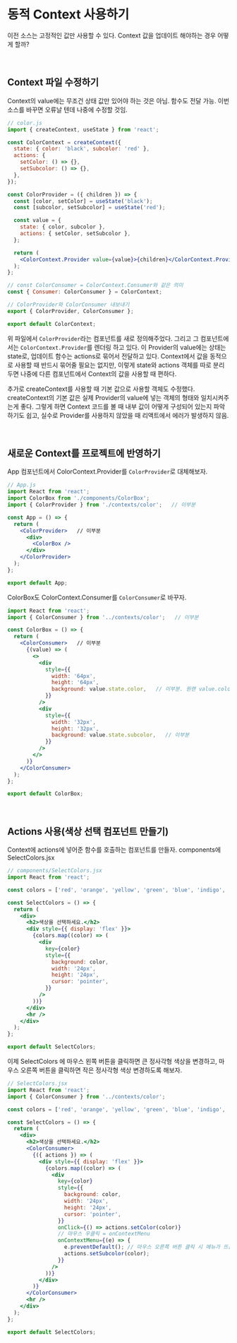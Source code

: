 # 동적 Context 사용하기

이전 소스는 고정적인 값만 사용할 수 있다. Context 값을 업데이트 해야하는 경우 어떻게 할까?

<br/>

## Context 파일 수정하기

Context의 value에는 무조건 상태 값만 있어야 하는 것은 아님. 함수도 전달 가능. 이번 소스를 바꾸면 오류날 텐데 나중에 수정할 것임.

```jsx
// color.js
import { createContext, useState } from 'react';

const ColorContext = createContext({
  state: { color: 'black', subcolor: 'red' },
  actions: {
    setColor: () => {},
    setSubcolor: () => {},
  },
});

const ColorProvider = ({ children }) => {
  const [color, setColor] = useState('black');
  const [subcolor, setSubcolor] = useState('red');

  const value = {
    state: { color, subcolor },
    actions: { setColor, setSubcolor },
  };

  return (
    <ColorContext.Provider value={value}>{children}</ColorContext.Provider>
  );
};

// const ColorConsumer = ColorContext.Consumer와 같은 의미
const { Consumer: ColorConsumer } = ColorContext;

// ColorProvider와 ColorConsumer 내보내기
export { ColorProvider, ColorConsumer };

export default ColorContext;
```

위 파일에서 `ColorProvider`라는 컴포넌트를 새로 정의해주었다. 그리고 그 컴포넌트에서는 `ColorContext.Provider`를 렌더링 하고 있다. 이 Provider의 value에는 상태는 state로, 업데이트 함수는 actions로 묶어서 전달하고 있다. Context에서 값을 동적으로 사용할 때 반드시 묶어줄 필요는 없지만, 이렇게 state와 actions 객체를 따로 분리두면 나중에 다른 컴포넌트에서 Context의 값을 사용할 때 편하다.

추가로 createContext를 사용할 때 기본 값으로 사용할 객체도 수정했다. createContext의 기본 값은 실제 Provider의 value에 넣는 객체의 형태와 일치시켜주는게 좋다. 그렇게 하면 Context 코드를 볼 때 내부 값이 어떻게 구성되어 있는지 파악하기도 쉽고, 실수로 Provider를 사용하지 않았을 때 리액트에서 에러가 발생하지 않음.

<br/>

## 새로운 Context를 프로젝트에 반영하기

App 컴포넌트에서 ColorContext.Provider를 `ColorProvider`로 대체해보자.

```jsx
// App.js
import React from 'react';
import ColorBox from './components/ColorBox';
import { ColorProvider } from './contexts/color';   // 이부분

const App = () => {
  return (
    <ColorProvider>   // 이부분
      <div>
        <ColorBox />
      </div>
    </ColorProvider>
  );
};

export default App;
```

ColorBox도 ColorContext.Consumer를 `ColorConsumer`로 바꾸자.

```jsx
import React from 'react';
import { ColorConsumer } from '../contexts/color';   // 이부분

const ColorBox = () => {
  return (
    <ColorConsumer>   // 이부분
      {(value) => (
        <>
          <div
            style={{
              width: '64px',
              height: '64px',
              background: value.state.color,   // 이부분. 원랜 value.color 이거였음.
            }}
          />
          <div
            style={{
              width: '32px',
              height: '32px',
              background: value.state.subcolor,   // 이부분
            }}
          />
        </>
      )}
    </ColorConsumer>
  );
};

export default ColorBox;
```

<br/>

## Actions 사용(색상 선택 컴포넌트 만들기)

Context에 actions에 넣어준 함수를 호출하는 컴포넌트를 만들자. components에 SelectColors.jsx

```jsx
// components/SelectColors.jsx
import React from 'react';

const colors = ['red', 'orange', 'yellow', 'green', 'blue', 'indigo', 'violet'];

const SelectColors = () => {
  return (
    <div>
      <h2>색상을 선택하세요.</h2>
      <div style={{ display: 'flex' }}>
        {colors.map((color) => (
          <div
            key={color}
            style={{
              background: color,
              width: '24px',
              height: '24px',
              cursor: 'pointer',
            }}
          />
        ))}
      </div>
      <hr />
    </div>
  );
};

export default SelectColors;
```

이제 SelectColors 에 마우스 왼쪽 버튼을 클릭하면 큰 정사각형 색상을 변경하고, 마우스 오른쪽 버튼을 클릭하면 작은 정사각형 색상 변경하도록 해보자.

```jsx
// SelectColors.jsx
import React from 'react';
import { ColorConsumer } from '../contexts/color';

const colors = ['red', 'orange', 'yellow', 'green', 'blue', 'indigo', 'violet'];

const SelectColors = () => {
  return (
    <div>
      <h2>색상을 선택하세요.</h2>
      <ColorConsumer>
        {({ actions }) => (
          <div style={{ display: 'flex' }}>
            {colors.map((color) => (
              <div
                key={color}
                style={{
                  background: color,
                  width: '24px',
                  height: '24px',
                  cursor: 'pointer',
                }}
                onClick={() => actions.setColor(color)}
                // 마우스 우클릭 = onContextMenu
                onContextMenu={(e) => {
                  e.preventDefault(); // 마우스 오른쪽 버튼 클릭 시 메뉴가 뜨는 것을 무시함
                  actions.setSubcolor(color);
                }}
              />
            ))}
          </div>
        )}
      </ColorConsumer>
      <hr />
    </div>
  );
};

export default SelectColors;
```
